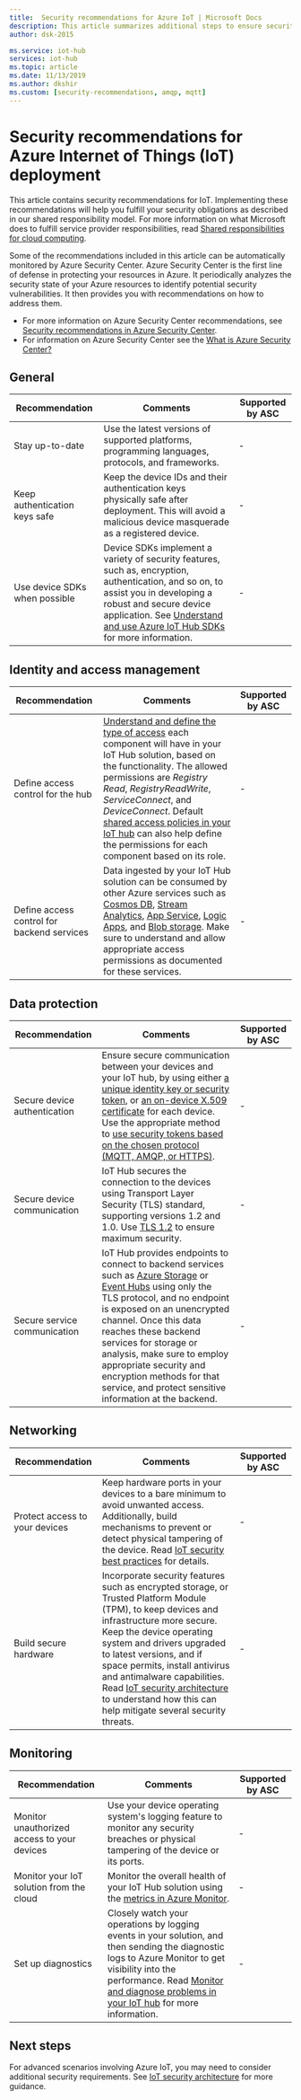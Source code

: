 ```yaml
---
title:  Security recommendations for Azure IoT | Microsoft Docs
description: This article summarizes additional steps to ensure security in your Azure IoT Hub solution. 
author: dsk-2015

ms.service: iot-hub
services: iot-hub
ms.topic: article
ms.date: 11/13/2019
ms.author: dkshir
ms.custom: [security-recommendations, amqp, mqtt]
---
```


# Security recommendations for Azure Internet of Things (IoT) deployment

This article contains security recommendations for IoT. Implementing these recommendations will help you fulfill your security obligations as described in our shared responsibility model. For more information on what Microsoft does to fulfill service provider responsibilities, read [Shared responsibilities for cloud computing](https://gallery.technet.microsoft.com/Shared-Responsibilities-81d0ff91).

Some of the recommendations included in this article can be automatically monitored by Azure Security Center. Azure Security Center is the first line of defense in protecting your resources in Azure. It periodically analyzes the security state of your Azure resources to identify potential security vulnerabilities. It then provides you with recommendations on how to address them.

- For more information on Azure Security Center recommendations, see [Security recommendations in Azure Security Center](../security-center/security-center-recommendations.md).
- For information on Azure Security Center see the [What is Azure Security Center?](../security-center/security-center-introduction.md)

## General

| Recommendation | Comments | Supported by ASC |
|-|----|--|
| Stay up-to-date | Use the latest versions of supported platforms, programming languages, protocols, and frameworks. | - |
| Keep authentication keys safe | Keep the device IDs and their authentication keys physically safe after deployment. This will avoid a malicious device masquerade as a registered device. | - |
| Use device SDKs when possible | Device SDKs implement a variety of security features, such as, encryption, authentication, and so on, to assist you in developing a robust and secure device application. See [Understand and use Azure IoT Hub SDKs](../iot-hub/iot-hub-devguide-sdks.md) for more information. | - |

## Identity and access management 

| Recommendation | Comments | Supported by ASC |
|-|----|--|
| Define access control for the hub | [Understand and define the type of access](iot-security-deployment.md#securing-the-cloud) each component will have in your IoT Hub solution, based on the functionality. The allowed permissions are *Registry Read*, *RegistryReadWrite*, *ServiceConnect*, and *DeviceConnect*. Default [shared access policies in your IoT hub](../iot-hub/iot-hub-dev-guide-sas.md#access-control-and-permissions) can also help define the permissions for each component based on its role. | - |
| Define access control for backend services | Data ingested by your IoT Hub solution can be consumed by other Azure services such as [Cosmos DB](../cosmos-db/index.yml), [Stream Analytics](../stream-analytics/index.yml), [App Service](../app-service/index.yml), [Logic Apps](../logic-apps/index.yml), and [Blob storage](../storage/blobs/storage-blobs-introduction.md). Make sure to understand and allow appropriate access permissions as documented for these services. | - |

## Data protection

| Recommendation | Comments | Supported by ASC |
|-|----|--|
| Secure device authentication | Ensure secure communication between your devices and your IoT hub, by using either [a unique identity key or security token](iot-security-deployment.md#iot-hub-security-tokens), or [an on-device X.509 certificate](iot-security-deployment.md#x509-certificate-based-device-authentication) for each device. Use the appropriate method to [use security tokens based on the chosen protocol (MQTT, AMQP, or HTTPS)](../iot-hub/iot-hub-dev-guide-sas.md). | - |
| Secure device communication | IoT Hub secures the connection to the devices using Transport Layer Security (TLS) standard, supporting versions 1.2 and 1.0. Use [TLS 1.2](https://tools.ietf.org/html/rfc5246) to ensure maximum security. | - |
| Secure service communication | IoT Hub provides endpoints to connect to backend services such as [Azure Storage](../storage/index.yml) or [Event Hubs](../event-hubs/index.yml) using only the TLS protocol, and no endpoint is exposed on an unencrypted channel. Once this data reaches these backend services for storage or analysis, make sure to employ appropriate security and encryption methods for that service, and protect sensitive information at the backend. | - |

## Networking

| Recommendation | Comments | Supported by ASC |
|-|----|--|
| Protect access to your devices | Keep hardware ports in your devices to a bare minimum to avoid unwanted access. Additionally, build mechanisms to prevent or detect physical tampering of the device. Read [IoT security best practices](iot-security-best-practices.md) for details. | - |
| Build secure hardware | Incorporate security features such as encrypted storage, or Trusted Platform Module (TPM), to keep devices and infrastructure more secure. Keep the device operating system and drivers upgraded to latest versions, and if space permits, install antivirus and antimalware capabilities. Read [IoT security architecture](iot-security-architecture.md) to understand how this can help mitigate several security threats. | - |

## Monitoring

| Recommendation | Comments | Supported by ASC |
|-|----|--|
| Monitor unauthorized access to your devices |  Use your device operating system's logging feature to monitor any security breaches or physical tampering of the device or its ports. | - |
| Monitor your IoT solution from the cloud | Monitor the overall health of your IoT Hub solution using the [metrics in Azure Monitor](../iot-hub/monitor-iot-hub.md). | - |
| Set up diagnostics | Closely watch your operations by logging events in your solution, and then sending the diagnostic logs to Azure Monitor to get visibility into the performance. Read [Monitor and diagnose problems in your IoT hub](../iot-hub/monitor-iot-hub.md) for more information. | - |

## Next steps

For advanced scenarios involving Azure IoT, you may need to consider additional security requirements. See [IoT security architecture](iot-security-architecture.md) for more guidance.